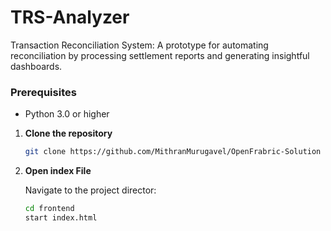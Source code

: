 # TRS-Analyzer
Transaction Reconciliation System: A prototype for automating reconciliation by processing settlement reports and generating insightful dashboards.

### Prerequisites
 - Python 3.0 or higher

1. **Clone the repository**

    ```bash
    git clone https://github.com/MithranMurugavel/OpenFrabric-Solution
    ```
2. **Open index File**

    Navigate to the project director:

    ```bash
    cd frontend
    start index.html
    ```
